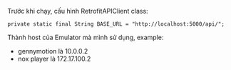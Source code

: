 ﻿Trước khi chạy, cấu hình RetrofitAPIClient class:
```
private static final String BASE_URL = "http://localhost:5000/api/";
```

Thành host của Emulator mà mình sử dụng, example:
- gennymotion là 10.0.0.2
- nox player là 172.17.100.2
